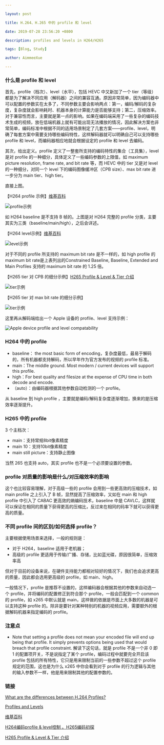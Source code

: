 ```yaml
---

layout: post

title: H.264、H.265 中的 profile 和 level

date: 2019-07-28 23:56:20 +0800

description: profiles and levels in H264/H265

tags: [Blog, Study]

author: AimmeeXue

---
```


### 什么是 profile 和 level

首先，profile（档次）、level（水平），包括 HEVC 中又新加了一个 tier（等级）都是为了解决不同应用（解码器）之间的兼容互通。原因非常简单，因为编码器中可以配置的参数实在太多了，不同参数主要会影响两点：第一，编码/解码的复杂度，复杂度就会影响耗时、机器本身的计算能力是否能够支持；第二，压缩效率。对于兼容性而言，主要就是第一点的影响。如果在编码端采用了一些复杂的编码技术生成的视频，放在低端机器上就有可能出现无法播放的情况，因此解决方案也非常简单，编码标准中根据不同的适用场景制定了几套方案——profile、level，明确了每套方案中需要支持哪些编码特性，这样解码器就可以明确自己可以支持哪些 profile 和 level，而编码器相应地就会根据设定的 profile 和 level 去编码。

其次，给出定义。profile 定义了一整套所支持的编码特性的集合（工具集），level 是对 profile 的一种细分，具体定义了一些编码参数的上限值，如 maximum picture resolution, frame rate, and bit rate 等，而 HEVC 中的 tier 又是对 level 的一种细分，对同一个 level 下的编码图像缓冲区（CPB size）、max bit rate 进一步分为 main tier、high tier。

直接上图。

【H264 profile 示例】[维基百科](https://en.wikipedia.org/wiki/H.264/MPEG-4_AVC#Levels)

![profile示例](https://raw.githubusercontent.com/xuehuaying/picBed/master/profile%E7%A4%BA%E4%BE%8B.png)

如 H264 baseline 是不支持 B 帧的。上图是对 H264 完整的 profile 分类，主要其实为三类（baseline/main/high），之后会详述。

【H264 level示例】[维基百科](https://en.wikipedia.org/wiki/H.264/MPEG-4_AVC#Levels)

![level示例](https://raw.githubusercontent.com/xuehuaying/picBed/master/level%E7%A4%BA%E4%BE%8B.png)

对于不同的 profile 所支持的 maximum bit rate 是不一样的，如 high profile 的 maximum bit rate是上表列出的Constrained Baseline, Baseline, Extended and Main Profiles 支持的 maximum bit rate 的 1.25 倍。

【H265 tier 对 CPB 的细分示例】[H265 Profile & Level & Tier 介绍](<https://blog.csdn.net/ternence_hsu/article/details/73176810>)

![tier示例](https://raw.githubusercontent.com/xuehuaying/picBed/master/tier%E7%A4%BA%E4%BE%8B.png)

【H265 tier 对 max bit rate 的细分示例】

![tier示例](https://raw.githubusercontent.com/xuehuaying/picBed/master/tier%E7%A4%BA%E4%BE%8B2.png)

这里再从解码端给出一个 Apple 设备的 profile、level 支持示例：

![Apple device profile and level compatability](https://raw.githubusercontent.com/xuehuaying/picBed/master/%E8%8B%B9%E6%9E%9C%E8%AE%BE%E5%A4%87%E7%9A%84profile_level%E7%A4%BA%E4%BE%8B.png)

### H264 中的 profile

+ baseline： the most basic form of encoding，复杂度最低，最易于解码的，所有机器都支持解码，所以早年作为官方发布的视频的 profile 标准。
+ main：The middle ground. Most modern / current devices will support this profile.
+ high：For best quality and filesize at the expense of CPU time in both decode and encode.
+ （auto）：由编码器根据其他参数自动检测的一个 profile。

从 baseline 到 high profile ，主要就是编码/解码复杂度逐渐增加，换来的是压缩效率逐渐提升。

### H265 中的 profile

3 个主档次：

+ main：支持常规8bit像素精度
+ main 10：支持10bit像素精度
+ main still picture：支持静止图像

当然 265 也支持 auto，其实 profile 也不是一个必须要设置的参数。

### profile 对质量的影响是什么/对压缩效率的影响
这个也比较容易理解，对于高级一些的 profile 会用到一些更高效的压缩技术，如 main profile 之上引入了 B 帧，显然提高了压缩效率，又如在 main 和 high profile 中引入了 CABAC 更高效的熵编码技术，baseline 中是 CAVLC，这样就可以保证在相同的质量下获得更高的压缩比，反过来在相同的码率下就可以获得更高的质量。
### 不同 profile 间的区别/如何选择 profile？

主要根据使用场景来选择，一般的规则是：

+ 对于 H264，baseline 适用于老机器；
+ 高级的 profile 更适用于传输/广播、存储，比如蓝光碟，原因很简单，压缩效率高

但对于目前的设备来说，在硬件支持能力都相对较好的情况下，我们也会追求更高的质量，因此都会选用更高级的 profile，如 main、high。

一般情况下，profile 是推荐不设置的，这样编码器会根据其他的参数来自动选一个 profile，并将编码的配置修正到符合那个 profile，一般会匹配到一个 common 的 profile，如 x265 中默认就是 main，这样做的依据是市面上大多数的机器是可以支持这种 profile 的。除非是要针对某种特别的机器的视频应用，需要额外的根据解码机器来指定编码的 profile。

### 注意点

+ Note that setting a profile does not mean your encoded file will end up being that profile. It simply prevents options being used that would breach that profile constraint. 解读下这句话，就是 profile 不是一个非 0 即 1 的配置项开关，不是说指定了某个 profile，编码过程中就要完全开启该 profile 包括的所有特性，它只是用来限制当前的一些参数不超过这个 profile 规定的范围，这也是为什么 x265 中你会看到对于 profile 的行为逻辑与其他的输入参数不一样，他是用来限制其他的配置参数的。

### 链接

[What are the differences between H.264 Profiles?](https://superuser.com/questions/489087/what-are-the-differences-between-h-264-profiles)

[Profiles and Levels](<https://handbrake.fr/docs/en/1.0.0/technical/video-x264-profiles-levels.html>)

[维基百科](https://en.wikipedia.org/wiki/H.264/MPEG-4_AVC#Levels)

[H264编码profile & level控制 。H265编码初探](https://blog.csdn.net/qq_18994631/article/details/70097585)

[H265 Profile & Level & Tier 介绍](<https://blog.csdn.net/ternence_hsu/article/details/73176810>)